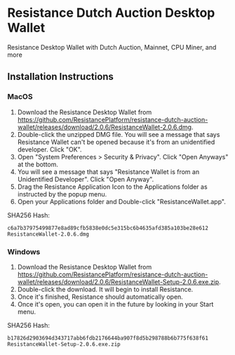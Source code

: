# Resistance Dutch Auction Desktop Wallet
Resistance Desktop Wallet with Dutch Auction, Mainnet, CPU Miner, and more

## Installation Instructions

### MacOS

1. Download the Resistance Desktop Wallet from https://github.com/ResistancePlatform/resistance-dutch-auction-wallet/releases/download/2.0.6/ResistanceWallet-2.0.6.dmg. 
2. Double-click the unzipped DMG file. You will see a message that says Resistance Wallet can't be opened because it's from an unidentified developer. Click "OK".
3. Open "System Preferences > Security & Privacy". Click "Open Anyways" at the bottom.
4. You will see a message that says "Resistance Wallet is from an Unidentified Developer". Click "Open Anyway".
5. Drag the Resistance Application Icon to the Applications folder as instructed by the popup menu.
6. Open your Applications folder and Double-click "ResistanceWallet.app".

SHA256 Hash:

```
c6a7b37975499877e8ad89cfb5838e0dc5e315bc6b4635afd385a103be28e612  ResistanceWallet-2.0.6.dmg
```

### Windows

1. Download the Resistance Desktop Wallet from https://github.com/ResistancePlatform/resistance-dutch-auction-wallet/releases/download/2.0.6/ResistanceWallet-Setup-2.0.6.exe.zip.
2. Double-click the download. It will begin to install Resistance.
3. Once it's finished, Resistance should automatically open.
4. Once it's open, you can open it in the future by looking in your Start menu.

SHA256 Hash:

```
b17826d2903694d343717abb6fdb2176644ba907f8d5b298788b6b775f638f61  ResistanceWallet-Setup-2.0.6.exe.zip
```
